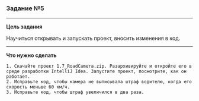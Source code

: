 ### Задание №5

---
**Цель задания**

Научиться открывать и запускать проект, вносить изменения в код.

---
**Что нужно сделать**

    1. Скачайте проект 1.7_RoadCamera.zip. Разархивируйте и откройте его в среде разработки IntelliJ Idea. Запустите проект, посмотрите, как он работает.
    2. Исправьте код, чтобы камера не выписывала штраф водителю, когда его скорость меньше 60 км/ч.
    3. Исправьте код, чтобы штраф увеличился в два раза.